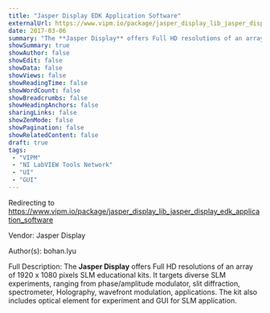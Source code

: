 ```yaml
---
title: "Jasper Display EDK Application Software"
externalUrl: https://www.vipm.io/package/jasper_display_lib_jasper_display_edk_application_software
date: 2017-03-06
summary: "The **Jasper Display** offers Full HD resolutions of an array of 1920 x 1080 pixels SLM educational kits."
showSummary: true
showAuthor: false
showEdit: false
showData: false
showViews: false
showReadingTime: false
showWordCount: false
showBreadcrumbs: false
showHeadingAnchors: false
sharingLinks: false
showZenMode: false
showPagination: false
showRelatedContent: false
draft: true
tags:
 - "VIPM"
 - "NI LabVIEW Tools Network"
 - "UI"
 - "GUI"
---
```


Redirecting to https://www.vipm.io/package/jasper_display_lib_jasper_display_edk_application_software

Vendor: Jasper Display

Author(s): bohan.lyu
 
Full Description:
The **Jasper Display** offers Full HD resolutions of an array of 1920 x 1080 pixels SLM educational kits. It targets diverse SLM experiments, ranging from phase/amplitude modulator, slit diffraction, spectrometer, Holography, wavefront modulation, applications. The kit also includes optical element for experiment and GUI for SLM application.